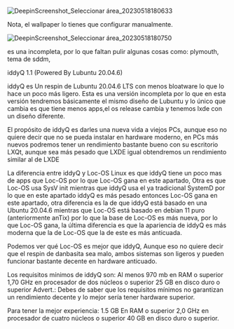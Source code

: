 ![DeepinScreenshot_Seleccionar área_20230518180633](https://github.com/izaxYT14538/iddyQ/assets/101516262/38f20134-b109-4988-af5d-1524d8478e1c)

Nota, el wallpaper lo tienes que configurar manualmente.

![DeepinScreenshot_Seleccionar área_20230518180750](https://github.com/izaxYT14538/iddyQ/assets/101516262/a30a3905-0bd7-476b-ba98-335c4ef23162)


es una incompleta, por lo que faltan pulir algunas cosas como:
plymouth,
tema de sddm,




iddyQ 1.1 (Powered By Lubuntu 20.04.6)

iddyQ es Un respin de Lubuntu 20.04.6 LTS con menos bloatware lo que lo hace un poco más ligero.
Esta es una versión incompleta por lo que en esta versión tendremos básicamente el mismo diseño de Lubuntu y lo único que cambia es que tiene menos apps,el os release cambia y tenemos lxde con un diseño diferente.

El propósito de iddyQ es darles una nueva vida a viejos PCs, aunque eso no quiere decir que no se pueda instalar en hardware moderno, en PCs más nuevos podremos tener un rendimiento bastante bueno con su escritorio LXQt, aunque sea más pesado que LXDE igual obtendremos un rendimiento similar al de LXDE

La diferencia entre iddyQ y Loc-OS Linux es que iddyQ tiene un poco mas de apps que Loc-OS por lo que Loc-OS gana en este apartado,
Otra es que Loc-OS usa SysV init mientras que iddyQ usa el ya tradicional SystemD por lo que en este apartado iddyQ es más pesado entonces Loc-OS gana en este apartado, otra diferencia es la de que iddyQ está basado en una Ubuntu 20.04.6 mientras que Loc-OS está basado en debian 11 puro (anteriormente anTix) por lo que la base de Loc-OS es más nueva, por lo que Loc-OS gana, la última diferencia es que la apariencia de iddyQ es más moderna que la de Loc-OS que la de este es más anticuada.

Podemos ver qué Loc-OS es mejor que iddyQ, Aunque eso no quiere decir que el respin de danbasita sea malo, ambos sistemas son ligeros y pueden funcionar bastante decente en hardware anticuado.

Los requisitos mínimos de iddyQ son:
Al menos 970 mb en RAM o superior
1,70 GHz en procesador de dos núcleos o superior 
25 GB en disco duro o superior
 Advert.: Debes de saber que los requisitos mínimos no garantizan un rendimiento decente y lo mejor sería tener hardware superior.

Para tener la mejor experiencia:
1.5 GB En RAM o superior
2,0 GHz en procesador de cuatro núcleos o superior
40 GB en disco duro o superior.
